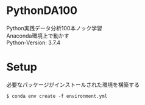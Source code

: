 # PythonDA100
Python実践データ分析100本ノック学習  
Anaconda環境上で動かす  
Python-Version: 3.7.4  

# Setup 
必要なパッケージがインストールされた環境を構築する  
```
$ conda env create -f environment.yml
```
